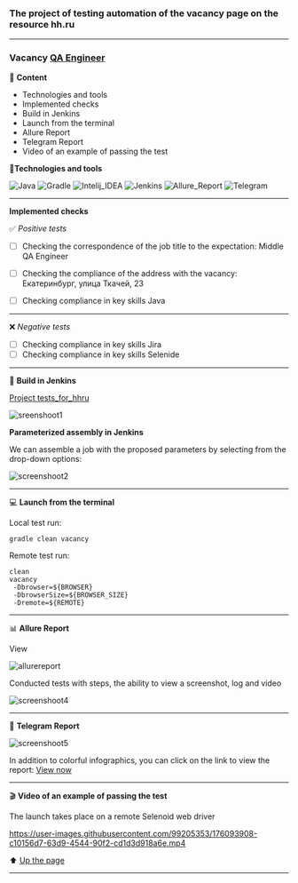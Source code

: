 ### The project of testing automation of the vacancy page on the resource hh.ru

---
### Vacancy [QA Engineer](https://ekaterinburg.hh.ru/vacancy/51857862?from=vacancy_search_list&hhtmFrom=vacancy_search_list&query=QA%20engineer%20java)

<a id="anchor"></a>

:closed_book: __Content__
+ Technologies and tools
+ Implemented checks
+ Build in Jenkins
+ Launch from the terminal
+ Allure Report
+ Telegram Report
+ Video of an example of passing the test




:toolbox:__Technologies and tools__

![Java](https://user-images.githubusercontent.com/99205353/176089306-25bd3a87-d157-44e7-8dce-9b78c46903b3.png)
![Gradle](https://user-images.githubusercontent.com/99205353/176089337-996bd879-5d6e-4dce-a92d-f5baa997009d.png)
![Intelij_IDEA](https://user-images.githubusercontent.com/99205353/176089342-13de613d-5aa5-45b2-b355-8ebf8879c4e2.png)
![Jenkins](https://user-images.githubusercontent.com/99205353/176089357-5edb7793-1c6e-40ee-9fa3-4551e15c9792.png)
![Allure_Report](https://user-images.githubusercontent.com/99205353/176089388-1e6d5743-9e68-4e77-87fc-941affe0e7dd.png)
![Telegram](https://user-images.githubusercontent.com/99205353/176089393-33897979-7898-4d16-9259-5dbb134c7f2c.png)

---
__Implemented checks__

:white_check_mark: _Positive tests_

- [ ] Checking the correspondence of the job title to the expectation: Middle QA Engineer
- [ ] Checking the compliance of the address with the vacancy: Екатеринбург, улица Ткачей, 23
- [ ] Сhecking compliance in key skills Java


---

:x: _Negative tests_
- [ ] Checking compliance in key skills Jira
- [ ] Checking compliance in key skills Selenide

---
:toolbox: __Build in Jenkins__

[Project tests_for_hhru](https://jenkins.autotests.cloud/job/tests_for_hhru/)

![sreenshoot1](https://user-images.githubusercontent.com/99205353/176090762-17d0c0ca-cc35-411d-afe4-7f19ed4e9632.png)


__Parameterized assembly in Jenkins__

We can assemble a job with the proposed parameters by selecting from the drop-down options:

![screenshoot2](https://user-images.githubusercontent.com/99205353/176091253-723b8b48-c6fd-4544-ab17-43cbf786dbb0.png)


---
:computer: __Launch from the terminal__

Local test run:

```
gradle clean vacancy  
```
Remote test run:
```
clean
vacancy
 -Dbrowser=${BROWSER}
 -DbrowserSize=${BROWSER_SIZE}
 -Dremote=${REMOTE}
```

---
:bar_chart: __Allure Report__

View


![allurereport](https://user-images.githubusercontent.com/99205353/176164827-370ef34d-f385-42a7-b9b6-a17e2b7ff2d5.png)



Conducted tests with steps, the ability to view a screenshot, log and video

![screenshoot4](https://user-images.githubusercontent.com/99205353/176092203-97bde9c5-fb34-4e88-a10d-6519e98e3bbc.png)


---
:incoming_envelope: __Telegram Report__

![screenshoot5](https://user-images.githubusercontent.com/99205353/176134883-52912982-5fa4-4df9-b75e-68d9d255acbe.png)


In addition to colorful infographics, you can click on the link to view the report:
[View now](https://jenkins.autotests.cloud/job/tests_for_hhru/6/allure/#)

---
:clapper: __Video of an example of passing the test__

The launch takes place on a remote Selenoid web driver


https://user-images.githubusercontent.com/99205353/176093908-c10156d7-63d9-4544-90f2-cd1d3d918a6e.mp4



:arrow_up: [Up the page](#anchor)

---
